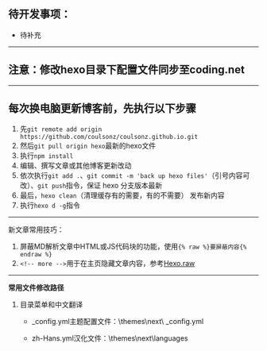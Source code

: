 ## 待开发事项：

- 待补充

---
## 注意：修改hexo目录下配置文件同步至coding.net

---

## 每次换电脑更新博客前，先执行以下步骤

1. 先`git remote add origin https://github.com/coulsonz/coulsonz.github.io.git`
2. 然后`git pull origin hexo`最新的hexo文件
3. 执行`npm install`
4. 编辑、撰写文章或其他博客更新改动
5. 依次执行`git add .`、`git commit -m 'back up hexo files'`（引号内容可改）、`git push`指令，保证 hexo 分支版本最新
6. 最后，`hexo clean`（清理缓存有的需要，有的不需要） 发布新内容
7. 执行`hexo d -g`指令

---

新文章常用技巧：

1. 屏蔽MD解析文章中HTML或JS代码块的功能，使用`{% raw %}要屏蔽内容{% endraw %}`
2. `<!-- more -->`用于在主页隐藏文章内容，参考[Hexo.raw](https://hexo.io/docs/tag-plugins.html#Raw)

---

**常用文件修改路径**

1. 目录菜单和中文翻译

   - _config.yml主题配置文件：\themes\next\ _config.yml

   - zh-Hans.yml汉化文件：\themes\next\languages
